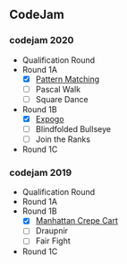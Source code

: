 ## CodeJam    

### codejam 2020     
* Qualification Round
* Round 1A     
  - [x] [Pattern Matching](https://github.com/evelyn82ny/algorithmPS/blob/main/codejam/Round1/1a20_PatternMatching.cpp)      
  - [ ] Pascal Walk     
  - [ ] Square Dance       
* Round 1B      
  - [x] [Expogo](https://github.com/evelyn82ny/algorithmPS/blob/main/codejam/Round1/1b20_Expogo.cpp)      
  - [ ] Blindfolded Bullseye     
  - [ ] Join the Ranks     
* Round 1C


### codejam 2019    
* Qualification Round
* Round 1A
* Round 1B     
  - [x] [Manhattan Crepe Cart](https://github.com/evelyn82ny/algorithmPS/blob/main/codejam/Round1/1b19_ManhattanCrepeCart.cpp)     
  - [ ] Draupnir       
  - [ ] Fair Fight    
* Round 1C
